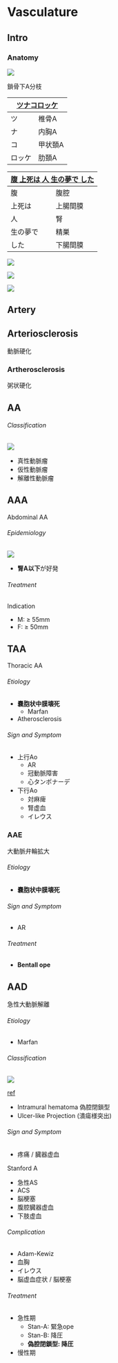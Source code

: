 <!--
Filename: 	Vasculature.md
Project: 	/Users/shume/Developer/mnemosyne/docs/MMB/docs/c_CV
Author: 	shumez <https://github.com/shumez>
Created: 	2019-04-03 17:27:4
Modified: 	2019-09-05 20:29:25
-----
Copyright (c) 2019 shumez
-->

# Vasculature

## Intro

### Anatomy

![](https://qb.medilink-study.com/images/99D043_bas_c_010.jpg)

鎖骨下A分枝

<table class="table table-condensed">
	<thead>
		<tr>
			<th colspan="2"><u>ツナコロッケ</u></th>
		</tr>
	</thead>
	<tbody>
		<tr>
			<td>ツ</td>
			<td>椎骨A</td>
		</tr>
		<tr>
			<td>ナ</td>
			<td>内胸A</td>
		</tr>
		<tr>
			<td>コ</td>
			<td>甲状頚A</td>
		</tr>
		<tr>
			<td>ロッケ</td>
			<td>肋頚A</td>
		</tr>
	</tbody>
</table>



<table>
	<thead>
		<tr>
			<th colspan="2"><u>腹 上死は 人 生の夢で した</u></th>
		</tr>
	</thead>
	<tbody>
		<tr>
			<td>腹</td>
			<td>腹腔</td>
		</tr>
		<tr>
			<td>上死は</td>
			<td>上腸間膜</td>
		</tr>
		<tr>
			<td>人</td>
			<td>腎</td>
		</tr>
		<tr>
			<td>生の夢で</td>
			<td>精巣</td>
		</tr>
		<tr>
			<td>した</td>
			<td>下腸間膜</td>
		</tr>
	</tbody>
</table>



![](https://qb.medilink-study.com/images/111G037_bas_010.jpg)

![](https://qb.medilink-study.com/images/103G026_bas_j_010.jpg)

![](https://qb.medilink-study.com/images/103I011_bas_c_010.jpg)

<!-- <h6 id='intro-def'>Definition</h6> -->
<!-- <h6 id='intro-eti'>Etiology</h6> -->
<!-- <h6 id='intro-epi'>Epidemiology</h6> -->
<!-- <h6 id='intro-cls'>Classification</h6> -->
<!-- <h6 id='intro-sx'>Sign and Symptom</h6> -->
<!-- <h6 id='intro-cmp'>Complication</h6> -->
<!-- <h6 id='intro-ex'>Examination</h6> -->
<!-- <h6 id='intro-dx'>Diagnosis</h6> -->
<!-- <h6 id='intro-tx'>Treatment</h6> -->
<!-- <h6 id='intro-prg'>Prognosis</h6> -->
<!-- <h6 id='intro-app'>Appendix</h6> -->


## Artery

<!-- <h6 id='artery-def'>Definition</h6> -->
<!-- <h6 id='artery-eti'>Etiology</h6> -->
<!-- <h6 id='artery-epi'>Epidemiology</h6> -->
<!-- <h6 id='artery-cls'>Classification</h6> -->
<!-- <h6 id='artery-sx'>Sign and Symptom</h6> -->
<!-- <h6 id='artery-cmp'>Complication</h6> -->
<!-- <h6 id='artery-ex'>Examination</h6> -->
<!-- <h6 id='artery-dx'>Diagnosis</h6> -->
<!-- <h6 id='artery-tx'>Treatment</h6> -->
<!-- <h6 id='artery-prg'>Prognosis</h6> -->
<!-- <h6 id='artery-app'>Appendix</h6> -->


## Arteriosclerosis

動脈硬化

<!-- <h6 id='arteriosclerosis-def'>Definition</h6> -->
<!-- <h6 id='arteriosclerosis-eti'>Etiology</h6> -->
<!-- <h6 id='arteriosclerosis-epi'>Epidemiology</h6> -->
<!-- <h6 id='arteriosclerosis-cls'>Classification</h6> -->
<!-- <h6 id='arteriosclerosis-sx'>Sign and Symptom</h6> -->
<!-- <h6 id='arteriosclerosis-cmp'>Complication</h6> -->
<!-- <h6 id='arteriosclerosis-ex'>Examination</h6> -->
<!-- <h6 id='arteriosclerosis-dx'>Diagnosis</h6> -->
<!-- <h6 id='arteriosclerosis-tx'>Treatment</h6> -->
<!-- <h6 id='arteriosclerosis-prg'>Prognosis</h6> -->
<!-- <h6 id='arteriosclerosis-app'>Appendix</h6> -->


### Artherosclerosis

粥状硬化


## AA

<!-- <h6 id='aa-def'>Definition</h6> -->
<!-- <h6 id='aa-eti'>Etiology</h6> -->
<!-- <h6 id='aa-epi'>Epidemiology</h6> -->
<h6 id='aa-cls'>Classification</h6>

![](https://qb.medilink-study.com/images/100F017_bas_c_010.jpg)

- 真性動脈瘤
- 仮性動脈瘤
- 解離性動脈瘤

<!-- <h6 id='aa-sx'>Sign and Symptom</h6> -->
<!-- <h6 id='aa-cmp'>Complication</h6> -->
<!-- <h6 id='aa-ex'>Examination</h6> -->
<!-- <h6 id='aa-dx'>Diagnosis</h6> -->
<!-- <h6 id='aa-tx'>Treatment</h6> -->
<!-- <h6 id='aa-prg'>Prognosis</h6> -->
<!-- <h6 id='aa-app'>Appendix</h6> -->


## AAA

Abdominal AA

<!-- <h6 id='aaa-def'>Definition</h6> -->
<!-- <h6 id='aaa-eti'>Etiology</h6> -->
<h6 id='aaa-epi'>Epidemiology</h6>

![](https://www.fairview.org/hlimg/krames/353691.jpg)

- **腎A以下**が好発

<!-- <h6 id='aaa-cls'>Classification</h6> -->
<!-- <h6 id='aaa-sx'>Sign and Symptom</h6> -->
<!-- <h6 id='aaa-cmp'>Complication</h6> -->
<!-- <h6 id='aaa-ex'>Examination</h6> -->
<!-- <h6 id='aaa-dx'>Diagnosis</h6> -->
<h6 id='aaa-tx'>Treatment</h6>

Indication

- M: ≥ 55mm
- F: ≥ 50mm

<!-- <h6 id='aaa-prg'>Prognosis</h6> -->
<!-- <h6 id='aaa-app'>Appendix</h6> -->


## TAA

Thoracic AA

<!-- <h6 id='taa-def'>Definition</h6> -->
<h6 id='taa-eti'>Etiology</h6>

- **嚢胞状中膜壊死**
	- Marfan
- Atherosclerosis

<!-- <h6 id='taa-epi'>Epidemiology</h6> -->
<!-- <h6 id='taa-cls'>Classification</h6> -->
<h6 id='taa-sx'>Sign and Symptom</h6>

- 上行Ao
	- AR
	- 冠動脈障害
	- 心タンポナーデ
- 下行Ao
	- 対麻痺
	- 腎虚血
	- イレウス

<!-- <h6 id='taa-cmp'>Complication</h6> -->
<!-- <h6 id='taa-ex'>Examination</h6> -->
<!-- <h6 id='taa-dx'>Diagnosis</h6> -->
<!-- <h6 id='taa-tx'>Treatment</h6> -->
<!-- <h6 id='taa-prg'>Prognosis</h6> -->
<!-- <h6 id='taa-app'>Appendix</h6> -->


### AAE

大動脈弁輪拡大

<!-- <h6 id='aae-def'>Definition</h6> -->
<h6 id='aae-eti'>Etiology</h6>

- **嚢胞状中膜壊死**

<!-- <h6 id='aae-epi'>Epidemiology</h6> -->
<!-- <h6 id='aae-cls'>Classification</h6> -->
<h6 id='aae-sx'>Sign and Symptom</h6>

- AR

<!-- <h6 id='aae-cmp'>Complication</h6> -->
<!-- <h6 id='aae-ex'>Examination</h6> -->
<!-- <h6 id='aae-dx'>Diagnosis</h6> -->
<h6 id='aae-tx'>Treatment</h6>

- **Bentall ope**

<!-- <h6 id='aae-prg'>Prognosis</h6> -->
<!-- <h6 id='aae-app'>Appendix</h6> -->


## AAD

急性大動脈解離

<!-- <h6 id='aad-def'>Definition</h6> -->
<h6 id='aad-eti'>Etiology</h6>

- Marfan

<!-- <h6 id='aad-epi'>Epidemiology</h6> -->
<h6 id='aad-cls'>Classification</h6>

![](https://www.researchgate.net/profile/Subhi_Alaref/publication/283276961/figure/fig1/AS:289355416522752@1445999115842/Acute-aortic-syndrome-subtypes-A-Aortic-dissection-with-an-associated-intimal-flap.png)

[ref](https://www.researchgate.net/figure/Acute-aortic-syndrome-subtypes-A-Aortic-dissection-with-an-associated-intimal-flap_fig1_283276961)

- Intramural hematoma 偽腔閉鎖型
- Ulcer-like Projection (潰瘍様突出)

<h6 id='aad-sx'>Sign and Symptom</h6>

- 疼痛 / 臓器虚血

Stanford A

- 急性AS
- ACS
- 脳梗塞
- 腹腔臓器虚血
- 下肢虚血

<h6 id='aad-cmp'>Complication</h6>

- Adam-Kewiz
- 血胸
- イレウス
- 脳虚血症状 / 脳梗塞

<!-- <h6 id='aad-ex'>Examination</h6> -->
<!-- <h6 id='aad-dx'>Diagnosis</h6> -->
<h6 id='aad-tx'>Treatment</h6>

- 急性期
	- Stan-A: 緊急ope
	- Stan-B: 降圧
	- **偽腔閉鎖型: 降圧**
- 慢性期

<!-- <h6 id='aad-prg'>Prognosis</h6> -->
<!-- <h6 id='aad-app'>Appendix</h6> -->


## 

<!-- ## -->
<!-- <h6 id='-def'>Definition</h6> -->
<!-- <h6 id='-eti'>Etiology</h6> -->
<!-- <h6 id='-epi'>Epidemiology</h6> -->
<!-- <h6 id='-cls'>Classification</h6> -->
<!-- <h6 id='-sx'>Sign and Symptom</h6> -->
<!-- <h6 id='-cmp'>Complication</h6> -->
<!-- <h6 id='-ex'>Examination</h6> -->
<!-- <h6 id='-dx'>Diagnosis</h6> -->
<!-- <h6 id='-tx'>Treatment</h6> -->
<!-- <h6 id='-prg'>Prognosis</h6> -->
<!-- <h6 id='-app'>Appendix</h6> -->

<!-- <style type="text/css">
	img{width: 50%; float: right;}
</style> -->